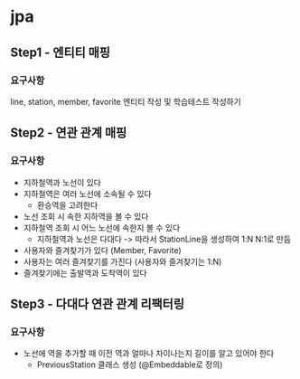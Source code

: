 # jpa
## Step1 - 엔티티 매핑
### 요구사항
line, station, member, favorite 엔티티 작성 및 학습테스트 작성하기 

## Step2 - 연관 관계 매핑
### 요구사항
- 지하철역과 노선이 있다 
- 지하철역은 여러 노선에 소속될 수 있다
    - 환승역을 고려한다
- 노선 조회 시 속한 지하역을 볼 수 있다
- 지하철역 조회 시 어느 노선에 속한지 볼 수 있다 
    - 지하철역과 노선은 다대다 -> 따라서 StationLine을 생성하여 1:N N:1로 만듬
- 사용자와 즐겨찾기가 있다 (Member, Favorite)
- 사용자는 여러 즐겨찾기를 가진다 (사용자와 즐겨찾기는 1:N)
- 즐겨찾기에는 출발역과 도착역이 있다

## Step3 - 다대다 연관 관계 리팩터링
### 요구사항
- 노선에 역을 추가할 때 이전 역과 얼마나 차이나는지 길이를 알고 있어야 한다
    - PreviousStation 클래스 생성 (@Embeddable로 정의)
    